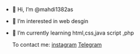 - 👋 Hi, I’m @mahdi1382as
- 👀 I’m interested in web desgin
- 🌱 I’m currently learning html,css,java script ,php

   To contact me: <a href="https://instagram.com/mahdi1382as">instagram</a> <a href="https://telegram.me/mahdi1382as">Telegram</a>
<!---
mahdi1382as/mahdi1382as is a ✨ special ✨ repository because its `README.md` (this file) appears on your GitHub profile.
You can click the Preview link to take a look at your changes.
--->
